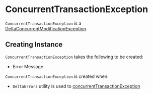 # ConcurrentTransactionException

`ConcurrentTransactionException` is a [DeltaConcurrentModificationException](DeltaConcurrentModificationException.md).

## Creating Instance

`ConcurrentTransactionException` takes the following to be created:

* <span id="message"> Error Message

`ConcurrentTransactionException` is created when:

* `DeltaErrors` utility is used to [concurrentTransactionException](../DeltaErrors.md#concurrentTransactionException)
